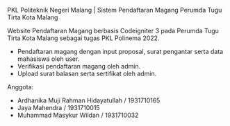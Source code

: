 PKL Politeknik Negeri Malang | Sistem Pendaftaran Magang Perumda Tugu Tirta Kota Malang

Website Pendaftaran Magang berbasis Codeigniter 3 pada Perumda Tugu Tirta Kota Malang sebagai tugas PKL Polinema 2022.
- Pendaftaran magang dengan input proposal, surat pengantar serta data mahasiswa oleh user.
- Verifikasi pendaftaran magang oleh admin.
- Upload surat balasan serta sertifikat oleh admin.

Anggota:
- Ardhanika Muji Rahman Hidayatullah / 1931710165
- Jaya Mahendra / 1931710015
- Muhammad Masykur Wildan / 1931710032
